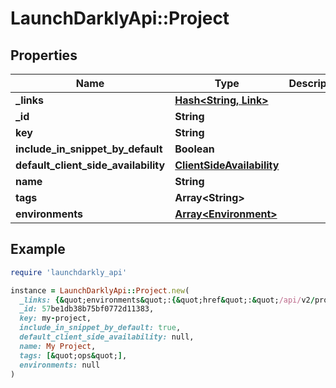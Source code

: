 # LaunchDarklyApi::Project

## Properties

| Name | Type | Description | Notes |
| ---- | ---- | ----------- | ----- |
| **_links** | [**Hash&lt;String, Link&gt;**](Link.md) |  |  |
| **_id** | **String** |  |  |
| **key** | **String** |  |  |
| **include_in_snippet_by_default** | **Boolean** |  |  |
| **default_client_side_availability** | [**ClientSideAvailability**](ClientSideAvailability.md) |  | [optional] |
| **name** | **String** |  |  |
| **tags** | **Array&lt;String&gt;** |  |  |
| **environments** | [**Array&lt;Environment&gt;**](Environment.md) |  |  |

## Example

```ruby
require 'launchdarkly_api'

instance = LaunchDarklyApi::Project.new(
  _links: {&quot;environments&quot;:{&quot;href&quot;:&quot;/api/v2/projects/my-project/environments&quot;,&quot;type&quot;:&quot;application/json&quot;},&quot;self&quot;:{&quot;href&quot;:&quot;/api/v2/projects/my-project&quot;,&quot;type&quot;:&quot;application/json&quot;}},
  _id: 57be1db38b75bf0772d11383,
  key: my-project,
  include_in_snippet_by_default: true,
  default_client_side_availability: null,
  name: My Project,
  tags: [&quot;ops&quot;],
  environments: null
)
```

